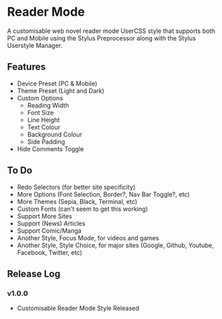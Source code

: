 # Reader Mode

A customisable web novel reader mode UserCSS style that supports both PC and Mobile using the Stylus Preprocessor along with the Stylus Userstyle Manager.

## Features
- Device Preset (PC & Mobile)
- Theme Preset (Light and Dark)
- Custom Options
    - Reading Width
    - Font Size
    - Line Height
    - Text Colour
    - Background Colour
    - Side Padding
- Hide Comments Toggle

## To Do
- Redo Selectors (for better site specificity)
- More Options (Font Selection, Border?, Nav Bar Toggle?, etc)
- More Themes (Sepia, Black, Terminal, etc)
- Custom Fonts (can't seem to get this working)
- Support More Sites
- Support (News) Articles
- Support Comic/Manga
- Another Style, Focus Mode, for videos and games
- Another Style, Style Choice, for major sites (Google, Github, Youtube, Facebook, Twitter, etc)

## Release Log

### v1.0.0
- Customisable Reader Mode Style Released